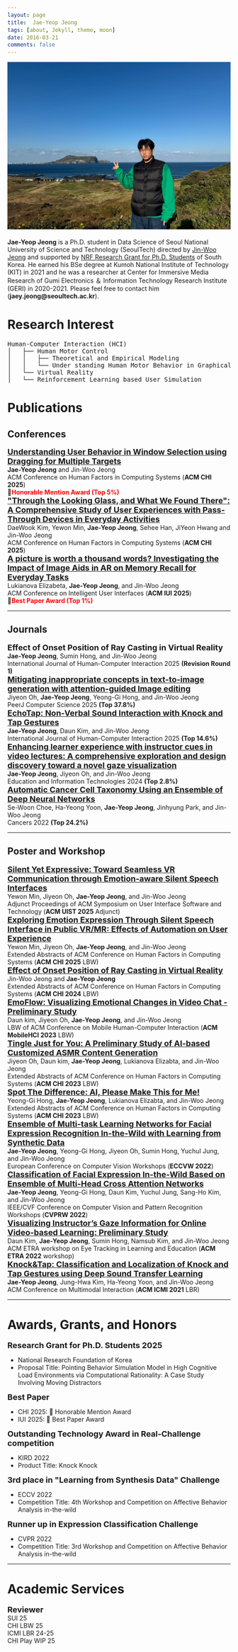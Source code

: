 ```yaml
---
layout: page
title:  Jae-Yeop Jeong
tags: [about, Jekyll, theme, moon]
date: 2016-03-21
comments: false
---
```


<div style="text-align: center;">
    <img src="/assets/img/제주도.jpg" alt="Profile Picture">
</div>
<br>
<b>Jae-Yeop Jeong</b> is a Ph.D. student in Data Science of Seoul National University of Science and Technology (SeoulTech) directed by <a href="http://ixlab.seoultech.ac.kr" target="_blank">Jin-Woo Jeong</a> and supported by <a href="https://www.nrf.re.kr/page/378?menuNo=378" target="_blank">NRF Research Grant for Ph.D. Students</a> of South Korea. He earned his BSe degree at Kumoh National Institute of Technology (KIT) in 2021 and he was a researcher at Center for Immersive Media Research of Gumi Electronics ＆ Information Technology Research Institute (GERI) in 2020-2021. Please feel free to contact him (<b>jaey.jeong@seoultech.ac.kr</b>).

# Research Interest
<pre>
Human-Computer Interaction (HCI)
│   ├── Human Motor Control
│   │   ├── Theoretical and Empirical Modeling 
│   │   └── Under standing Human Motor Behavior in Graphical User Interafaces
│   └── Virtual Reality
│   └── Reinforcement Learning based User Simulation
</pre>

<!--
<h2 style="margin-top:32px;">News</h2>
<div style="margin:12px 0 28px; padding:14px 16px; border:1px solid #e5e7eb; border-radius:12px; background:#f8fafc;">
  <span style="font-size:12px; font-weight:700; color:#0f766e; background:#d1fae5; padding:2px 8px; border-radius:9999px; vertical-align:middle;">Now</span>
  <span style="margin-left:8px; font-weight:600;">Currently in Canada (Vancouver)</span>
  <div style="color:#475569; margin-top:6px; line-height:1.5;">
    Staying in Canada for a research visit/collaborations. Open to meetups and academic discussions—feel free to reach out.
  </div>
</div>
-->

# Publications
## Conferences
<span style="font-size: 18px; font-weight: bold;">
  <a href="https://doi.org/10.1145/3706598.3713410" target="_blank">
    Understanding User Behavior in Window Selection using Dragging for Multiple Targets
  </a>
</span><br>
<b>Jae-Yeop Jeong</b> and Jin-Woo Jeong <br>
ACM Conference on Human Factors in Computing Systems (<b>ACM CHI 2025</b>) <br>
🏅<span style="color: red;"><b>Honorable Mention Award (Top 5%)</b></span> <br>


<span style="font-size: 18px; font-weight: bold;">
  <a href="https://doi.org/10.1145/3706598.3714221" target="_blank"> 
      "Through the Looking Glass, and What We Found There": A Comprehensive Study of User Experiences with Pass-Through Devices in Everyday Activities
  </a>
</span><br>
DaeWook Kim, Yewon Min, <b>Jae-Yeop Jeong</b>, Sehee Han, JiYeon Hwang and Jin-Woo Jeong <br>
ACM Conference on Human Factors in Computing Systems (<b>ACM CHI 2025</b>) <br> 


<span style="font-size: 18px; font-weight: bold;">
  <a href="https://dl.acm.org/doi/10.1145/3708359.3712087" target="_blank"> 
      A picture is worth a thousand words? Investigating the Impact of Image Aids in AR on Memory Recall for Everyday Tasks
  </a>
</span><br>
Lukianova Elizabeta, <b>Jae-Yeop Jeong</b>, and Jin-Woo Jeong <br>
ACM Conference on Intelligent User Interfaces (<b>ACM IUI 2025</b>) <br> 
🏅<span style="color: red;"><b>Best Paper Award (Top 1%)</b></span> <br>

<hr>

## Journals
<span style="font-size: 18px; font-weight: bold;">
      Effect of Onset Position of Ray Casting in Virtual Reality
</span><br>
<b>Jae-Yeop Jeong</b>, Sumin Hong, and Jin-Woo Jeong <br>
International Journal of Human-Computer Interaction 2025 <b>(Revision Round 1)</b> <br>

<span style="font-size: 18px; font-weight: bold;">
  <a href="https://peerj.com/articles/cs-3170/" target="_blank"> 
      Mitigating inappropriate concepts in text-to-image generation with attention-guided Image editing </a>
</span><br>
Jiyeon Oh, <b>Jae-Yeop Jeong</b>, Yeong-Gi Hong, and Jin-Woo Jeong <br>
 PeerJ Computer Science 2025 <b>(Top 37.8%)</b> <br>

<span style="font-size: 18px; font-weight: bold;">
  <a href="https://www.tandfonline.com/doi/full/10.1080/10447318.2024.2348837" target="_blank"> 
      EchoTap: Non-Verbal Sound Interaction with Knock and Tap Gestures </a>
</span><br>
<b>Jae-Yeop Jeong</b>, Daun Kim, and Jin-Woo Jeong <br>
International Journal of Human-Computer Interaction 2025 <b>(Top 14.6%)</b> <br>

<span style="font-size: 18px; font-weight: bold;">
  <a href="https://link.springer.com/article/10.1007/s10639-024-12697-w" target="_blank"> 
      Enhancing learner experience with instructor cues in video lectures: A comprehensive exploration and design discovery toward a novel gaze visualization 
  </a>
</span><br>
<b>Jae-Yeop Jeong</b>, Jiyeon Oh, and Jin-Woo Jeong <br>
Education and Information Technologies 2024 <b>(Top 2.8%)</b> <br>

<span style="font-size: 18px; font-weight: bold;">
  <a href="https://www.mdpi.com/2072-6694/14/9/2224" target="_blank"> 
      Automatic Cancer Cell Taxonomy Using an Ensemble of Deep Neural Networks 
  </a> 
</span><br>
Se-Woon Choe, Ha-Yeong Yoon, <b>Jae-Yeop Jeong</b>, Jinhyung Park, and Jin-Woo Jeong <br>
Cancers 2022 <b>(Top 24.2%)</b> <br>

<hr>

## Poster and Workshop
<span style="font-size: 18px; font-weight: bold;">
    <a href="https://dl.acm.org/doi/full/10.1145/3746058.3758359" target="_blank">
      Silent Yet Expressive: Toward Seamless VR Communication through Emotion-aware Silent Speech Interfaces
    </a> 
</span><br>
Yewon Min, Jiyeon Oh, <b>Jae-Yeop Jeong</b>, and Jin-Woo Jeong <br>
Adjunct Proceedings of ACM Symposium on User Interface Software and Technology (<b>ACM UIST 2025</b> Adjunct) <br>

<span style="font-size: 18px; font-weight: bold;">
  <a href="https://doi.org/10.1145/3706599.3720209" target="_blank"> 
      Exploring Emotion Expression Through Silent Speech Interface in Public VR/MR: Effects of Automation on User Experience 
  </a> 
</span><br>
Yewon Min, Jiyeon Oh, <b>Jae-Yeop Jeong</b>, and Jin-Woo Jeong <br>
Extended Abstracts of ACM Conference on Human Factors in Computing Systems (<b>ACM CHI 2025</b> LBW) <br>

<span style="font-size: 18px; font-weight: bold;">
  <a href="https://dl.acm.org/doi/full/10.1145/3613905.3650905" target="_blank"> 
      Effect of Onset Position of Ray Casting in Virtual Reality 
  </a> 
</span><br>
Jin-Woo Jeong and <b>Jae-Yeop Jeong</b> <br>
Extended Abstracts of ACM Conference on Human Factors in Computing Systems (<b>ACM CHI 2024</b> LBW) <br>

<span style="font-size: 18px; font-weight: bold;">
  <a href="https://dl.acm.org/doi/abs/10.1145/3565066.3608702" target="_blank"> 
      EmoFlow: Visualizing Emotional Changes in Video Chat - Preliminary Study 
  </a> 
</span><br>
Daun kim, Jiyeon Oh, <b>Jae-Yeop Jeong</b>, and Jin-Woo Jeong <br>
LBW of ACM Conference on Mobile Human-Computer Interaction (<b>ACM MobileHCI 2023</b> LBW) <br>

<span style="font-size: 18px; font-weight: bold;">
  <a href="https://dl.acm.org/doi/full/10.1145/3544549.3585872" target="_blank"> 
       Tingle Just for You: A Preliminary Study of AI-based Customized ASMR Content Generation 
  </a> 
</span><br>
Jiyeon Oh, Daun kim, <b>Jae-Yeop Jeong</b>, Lukianova Elizabta, and Jin-Woo Jeong <br>
Extended Abstracts of ACM Conference on Human Factors in Computing Systems (<b>ACM CHI 2023</b> LBW) <br>

<span style="font-size: 18px; font-weight: bold;">
  <a href="https://dl.acm.org/doi/full/10.1145/3544549.3585879" target="_blank"> 
       Spot The Difference: AI, Please Make This for Me! 
  </a> 
</span><br>
Yeong-Gi Hong, <b>Jae-Yeop Jeong</b>, Lukianova Elizabta, and Jin-Woo Jeong <br>
Extended Abstracts of ACM Conference on Human Factors in Computing Systems (<b>ACM CHI 2023</b> LBW) <br>

<span style="font-size: 18px; font-weight: bold;">
  <a href="https://link.springer.com/chapter/10.1007/978-3-031-25075-0_5" target="_blank"> 
       Ensemble of Multi-task Learning Networks for Facial Expression Recognition In-the-Wild with Learning from Synthetic Data 
  </a> 
</span><br>
<b>Jae-Yeop Jeong</b>, Yeong-Gi Hong, Jiyeon Oh, Sumin Hong, Yuchul Jung, and Jin-Woo Jeong <br>
European Conference on Computer Vision Workshops (<b>ECCVW 2022</b>) <br>

<span style="font-size: 18px; font-weight: bold;">
  <a href="https://openaccess.thecvf.com/content/CVPR2022W/ABAW/html/Jeong_Classification_of_Facial_Expression_In-the-Wild_Based_on_Ensemble_of_Multi-Head_CVPRW_2022_paper.html" target="_blank"> 
       Classification of Facial Expression In-the-Wild Based on Ensemble of Multi-Head Cross Attention Networks
  </a> 
</span><br>
<b>Jae-Yeop Jeong</b>, Yeong-Gi Hong, Daun Kim, Yuchul Jung, Sang-Ho Kim, and Jin-Woo Jeong <br>
IEEE/CVF Conference on Computer Vision and Pattern Recognition Workshops (<b>CVPRW 2022</b>) <br>

<span style="font-size: 18px; font-weight: bold;">
  <a href="https://dl.acm.org/doi/abs/10.1145/3517031.3529238" target="_blank"> 
       Visualizing Instructor’s Gaze Information for Online Video-based Learning: Preliminary Study
  </a> 
</span><br>
Daun Kim, <b>Jae-Yeop Jeong</b>, Sumin Hong, Namsub Kim, and Jin-Woo Jeong <br>
ACM ETRA workshop on Eye Tracking in Learning and Education (<b>ACM ETRA 2022</b> workshop) <br>

<span style="font-size: 18px; font-weight: bold;">
  <a href="https://dl.acm.org/doi/abs/10.1145/3461615.3485428" target="_blank"> 
       Knock&Tap: Classification and Localization of Knock and Tap Gestures using Deep Sound Transfer Learning
  </a> 
</span><br>
<b>Jae-Yeop Jeong</b>, Jung-Hwa Kim, Ha-Yeong Yoon, and Jin-Woo Jeong <br>
ACM Conference on Multimodal Interaction (<b>ACM ICMI 2021</b> LBR) <br>

<hr>

# Awards, Grants, and Honors
<span style="font-size: 18px; font-weight: bold;">
    Research Grant for Ph.D. Students 2025 <br>
</span>
<ul>
    <li>National Research Foundation of Korea </li>
<li>Proposal Title: Pointing Behavior Simulation Model in High Cognitive Load Environments via Computational Rationality: A Case Study Involving Moving Distractors </li>
</ul>

<span style="font-size: 18px; font-weight: bold;">
    Best Paper <br>
</span>
<ul>
    <li>CHI 2025: 🏅 Honorable Mention Award </li>
    <li>IUI 2025: 🏅 Best Paper Award </li>
</ul>

<span style="font-size: 18px; font-weight: bold;">
    Outstanding Technology Award in Real-Challenge competition <br>
</span>
<ul>
    <li>KIRD 2022 </li>
    <li>Product Title: Knock Knock </li>
</ul>

<span style="font-size: 18px; font-weight: bold;">
    <b>3rd place</b> in "Learning from Synthesis Data" Challenge <br>
</span>
<ul>
    <li>ECCV 2022 </li>
    <li>Competition Title: 4th Workshop and Competition on Affective Behavior Analysis in-the-wild </li>
</ul>

<span style="font-size: 18px; font-weight: bold;">
    <b>Runner up</b> in Expression Classification Challenge <br>
</span>
<ul>
    <li>CVPR 2022 </li>
    <li>Competition Title: 3rd Workshop and Competition on Affective Behavior Analysis in-the-wild </li>
</ul>

<hr>

# Academic Services
<span style="font-size: 18px; font-weight: bold;">
    Reviewer
</span><br>
SUI 25 <br>
CHI LBW 25 <br>
ICMI LBR 24-25 <br>
CHI Play WIP 25







